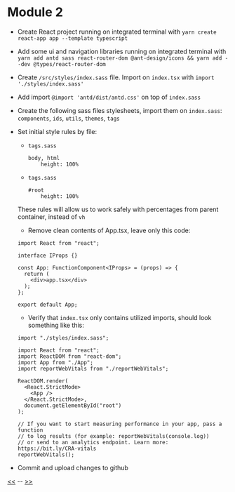 # Module 2

- Create React project running on integrated terminal with `yarn create react-app app --template typescript`

- Add some ui and navigation libraries running on integrated terminal with `yarn add antd sass react-router-dom @ant-design/icons && yarn add --dev @types/react-router-dom`

- Create `/src/styles/index.sass` file. Import on `index.tsx` with `import './styles/index.sass'`

- Add import `@import 'antd/dist/antd.css'` on top of `index.sass`

- Create the following sass files stylesheets, import them on `index.sass`: `components`, `ids`, `utils`, `themes`, `tags`

- Set initial style rules by file:

  - `tags.sass`

    ```
    body, html
    	height: 100%
    ```
  
  - `tags.sass`

    ```
    #root
    	height: 100%
    ```
    
  These rules will allow us to work safely with percentages from parent container, instead of `vh`
  
  - Remove clean contents of App.tsx, leave only this code:

   ```
   import React from "react";
   
   interface IProps {}

   const App: FunctionComponent<IProps> = (props) => {
     return (
       <div>app.tsx</div>
     );
   };

   export default App;
   ```
   
   - Verify that `index.tsx` only contains utilized imports, should look something like this:

   ```
   import "./styles/index.sass";

   import React from "react";
   import ReactDOM from "react-dom";
   import App from "./App";
   import reportWebVitals from "./reportWebVitals";

   ReactDOM.render(
     <React.StrictMode>
       <App />
     </React.StrictMode>,
     document.getElementById("root")
   );

   // If you want to start measuring performance in your app, pass a function
   // to log results (for example: reportWebVitals(console.log))
   // or send to an analytics endpoint. Learn more: https://bit.ly/CRA-vitals
   reportWebVitals();
   ```

- Commit and upload changes to github


[<<](https://github.com/xtealer/react-101/blob/main/lessons/module-1.md) -- [>>](https://github.com/xtealer/react-101/blob/main/lessons/module-3.md)
